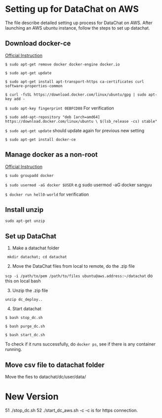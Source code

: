 # Setting up for DataChat on AWS

The file describe detailed setting up process for DataChat on AWS. After launching an AWS ubuntu instance, follow the steps to set up datachat.

## Download docker-ce

[Official Instruction](https://docs.docker.com/v17.09/engine/installation/linux/docker-ce/ubuntu/)

`$ sudo apt-get remove docker docker-engine docker.io`

`$ sudo apt-get update`

`$ sudo apt-get install apt-transport-https ca-certificates curl software-properties-common`
  
`$ curl -fsSL https://download.docker.com/linux/ubuntu/gpg | sudo apt-key add -`

`$ sudo apt-key fingerprint 0EBFCD88` For verification

`$ sudo add-apt-repository "deb [arch=amd64] https://download.docker.com/linux/ubuntu \
 $(lsb_release -cs) stable"`

`$ sudo apt-get update` should update again for previous new setting

`$ sudo apt-get install docker-ce`


## Manage docker as a non-root
[Official Instruction](https://docs.docker.com/install/linux/linux-postinstall/#manage-docker-as-a-non-root-user)

`$ sudo groupadd docker`

`$ sudo usermod -aG docker $USER` e.g sudo usermod -aG docker sangyu

`$ docker run hell0-world` for verification

## Install unzip

`sudo apt-get unzip`


## Set up DataChat

1. Make a datachat folder

` mkdir datachat; cd datachat`

2. Move the DataChat files from local to remote, do the .zip file

`scp -i /path/to/pem /path/to/files ubuntu@aws.address:~/datachat` do this on local bash

3. Unzip the .zip file

`unzip dc_deploy..`

4. Start datachat

`$ bash stop_dc.sh`

`$ bash purge_dc.sh`

`$ bash start_dc.sh`

To check if it runs successfully, do `docker ps`, see if there is any container running. 

## Move csv file to datachat folder

Move the fies to datachat/dc/user/data/



# New Version

   51  ./stop_dc.sh 
   52  ./start_dc_aws.sh -c
   -c is for https connection.
